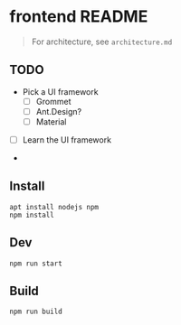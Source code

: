 # frontend README

> For architecture, see `architecture.md`

## TODO
- Pick a UI framework
  - [ ] Grommet
  - [ ] Ant.Design?
  - [ ] Material
- [ ] Learn the UI framework
- 

## Install
```console
apt install nodejs npm
npm install
```

## Dev
```console
npm run start
```

## Build
```console
npm run build
```
